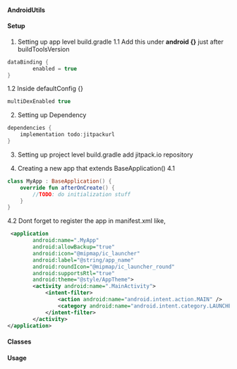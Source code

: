 #### AndroidUtils

#### Setup

1. Setting up app level build.gradle
1.1 Add this under **android {}** just after buildToolsVersion
```groovy
dataBinding {
        enabled = true
}
```
1.2 Inside defaultConfig {}
```groovy
multiDexEnabled true
```

2. Setting up Dependency
```groovy
dependencies {
    implementation todo:jitpackurl
}
```
3. Setting up project level build.gradle
add jitpack.io repository

4. Creating a new app that extends BaseApplication()
4.1
```kotlin
class MyApp : BaseApplication() {
    override fun afterOnCreate() {
        //TODO: do initialization stuff
    }
}
```
4.2 Dont forget to register the app in manifest.xml like,
```xml
 <application
        android:name=".MyApp" 
        android:allowBackup="true"
        android:icon="@mipmap/ic_launcher"
        android:label="@string/app_name"
        android:roundIcon="@mipmap/ic_launcher_round"
        android:supportsRtl="true"
        android:theme="@style/AppTheme">
        <activity android:name=".MainActivity">
            <intent-filter>
                <action android:name="android.intent.action.MAIN" />
                <category android:name="android.intent.category.LAUNCHER" />
            </intent-filter>
        </activity>
</application>
```


#### Classes

#### Usage

